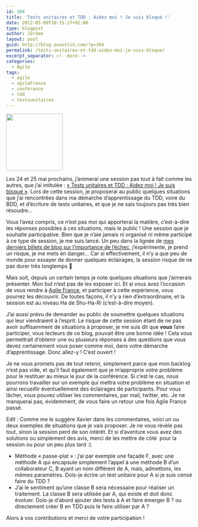 ```yaml
---
id: 304
title: 'Tests unitaires et TDD : Aidez moi ! Je suis bloqué !'
date: 2012-05-09T10:15:17+02:00
type: blogpost
author: Jérôme
layout: post
guid: http://blog.avoustin.com/?p=304
permalink: /tests-unitaires-et-tdd-aidez-moi-je-suis-bloque/
excerpt_separator: <!--more-->
categories:
  - Agile
tags:
  - agile
  - agileFrance
  - conférence
  - tdd
  - testsunitaires
---
```


<img class="alignleft" title="Logo Agile France" src="https://2012.conf.agile-france.org/conf.agile-france.org/wp-content/themes/twentyeleven-agilefrance/images/AgileFranceConference2012-logo.png" alt="" width="153" height="153" />

Les 24 et 25 mai prochains, j&rsquo;animerai une session pas tout à fait comme les autres, que j&rsquo;ai intitulée : <a title="Session Agile France" href="http://2012.conf.agile-france.org/conf.agile-france.org/index260f.html?speakers=tests-unitaires-et-tdd-je-suis-bloque-aidez-moi" target="_blank">« Tests unitaires et TDD : Aidez moi ! Je suis bloqué »</a>. Lors de cette session, je proposerai au public quelques situations que j&rsquo;ai rencontrées dans ma démarche d&rsquo;apprentissage du TDD, voire du BDD, et d&rsquo;écriture de tests unitaires, et que je ne sais toujours pas très bien résoudre&#8230;<!--more-->


Vous l&rsquo;avez compris, ce n&rsquo;est pas moi qui apporterai la matière, c&rsquo;est-à-dire les réponses possibles à ces situations, mais le public ! Une session que je souhaite participative. Bien que je n&rsquo;aie jamais ni organisé ni même participé à ce type de session, je me suis lancé. Un peu dans la lignée de <a title="Le seul échec, c’est celui de ne pas apprendre" href="{{ site.baseurl }}/le-seul-echec-cest-celui-de-ne-pas-apprendre/" target="_blank">mes derniers billets de blog sur l&rsquo;importance de l&rsquo;échec</a>, j&rsquo;expérimente, je prend un risque, je me mets en danger&#8230; Car si effectivement, il n&rsquo;y a que peu de monde pour essayer de donner quelques éclairages, la session risque de ne pas durer très longtemps 🙂

Mais soit, depuis un certain temps je note quelques situations que j&rsquo;aimerais présenter. Mon but n&rsquo;est pas de les exposer ici. Et si vous avez l&rsquo;occasion de vous rendre à <a title="Agile France" href="http://conf.agile-france.org" target="_blank">Agile France</a>, et participer à cette expérience, vous pourrez les découvrir. De toutes façons, il n&rsquo;y a rien d&rsquo;extraordinaire, et la session est au niveau Ha de Shu-Ha-Ri (c&rsquo;est-à-dire moyen).

J&rsquo;ai aussi prévu de demander au public de soumettre quelques situations qui leur viendraient à l&rsquo;esprit. Le risque de cette session étant de ne pas avoir suffisamment de situations à proposer, je me suis dit que _**vous**_ faire participer, vous lecteurs de ce blog, pouvait être une bonne idée ! Cela vous permettrait d&rsquo;obtenir une ou plusieurs réponses à des questions que vous devez certainement vous poser comme moi, dans votre démarche d&rsquo;apprentissage. Donc allez-y ! C&rsquo;est ouvert !

Je ne vous promets pas de tout retenir, simplement parce que mon backlog n&rsquo;est pas vide, et qu&rsquo;il faut également que je m&rsquo;approprie votre problème pour le restituer au mieux le jour de la conférence. Si c&rsquo;est le cas, nous pourrons travailler sur un exemple qui mettra votre problème en situation et ainsi recueillir éventuellement des éclairages de participants. Pour vous lâcher, vous pouvez utiliser les commentaires, par mail, twitter, etc. Je ne manquerai pas, évidemment, de vous faire un retour une fois Agile France passé.

Edit : Comme me le suggère Xavier dans les commentaires, voici un ou deux exemples de situations que je vais proposer. Je ne vous révèle pas tout, sinon la session perd de son intérêt. Et si d&rsquo;aventure vous avez des solutions ou simplement des avis, merci de les mettre de côté  pour la session ou pour un peu plus tard :).

  * Méthode « passe-plat » : j&rsquo;ai par exemple une façade F, avec une méthode A qui encapsule simplement l&rsquo;appel à une méthode B d&rsquo;un collaborateur C, B ayant un nom différent de A, mais, admettons, les mêmes paramètres. Dois-je écrire un test unitaire pour A si je suis censé faire du TDD ?
  * J&rsquo;ai le sentiment qu&rsquo;une classe B sera nécessaire pour réaliser un traitement. La classe B sera utilisée par A, qui existe et doit donc évoluer. Dois-je d&rsquo;abord ajouter des tests à A et faire émerger B ? ou directement créer B en TDD puis le faire utiliser par A ?

Alors à vos contributions et merci de votre participation !

